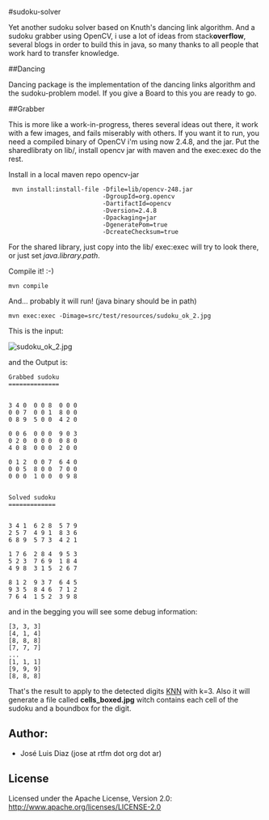 #sudoku-solver

Yet another sudoku solver based on Knuth's dancing link algorithm. And a sudoku grabber using OpenCV, i use a lot of ideas from stack**overflow**, several blogs in order to build this in java, so many thanks to all people that work hard to transfer knowledge.

##Dancing

Dancing package is the implementation of the dancing links algorithm and the sudoku-problem model. If you give a Board to this you are ready to go.

##Grabber

This is more like a work-in-progress, theres several ideas out there, it work with a few images, and fails miserably with others.
If you want it to run, you need a compiled binary of OpenCV i'm using now 2.4.8, and the jar. Put the sharedlibraty on lib/, install opencv jar with maven and the exec:exec do the rest.

Install in a local maven repo opencv-jar

```
 mvn install:install-file -Dfile=lib/opencv-248.jar
                          -DgroupId=org.opencv
                          -DartifactId=opencv
                          -Dversion=2.4.8
                          -Dpackaging=jar
                          -DgeneratePom=true
                          -DcreateChecksum=true
```

For the shared library, just copy into the lib/ exec:exec will try to look there, or just set _java.library.path_.

Compile it! :-)

```
mvn compile
```

And... probably it will run! (java binary should be in path)

```
mvn exec:exec -Dimage=src/test/resources/sudoku_ok_2.jpg
```

This is the input:

![sudoku_ok_2.jpg](https://raw.githubusercontent.com/joseluisdiaz/sudoku-solver/master/src/test/resources/sudoku_ok_2.jpg)

and the Output is:

```
Grabbed sudoku
==============


3 4 0  0 0 8  0 0 0
0 0 7  0 0 1  8 0 0
0 8 9  5 0 0  4 2 0

0 0 6  0 0 0  9 0 3
0 2 0  0 0 0  0 8 0
4 0 8  0 0 0  2 0 0

0 1 2  0 0 7  6 4 0
0 0 5  8 0 0  7 0 0
0 0 0  1 0 0  0 9 8


Solved sudoku
=============


3 4 1  6 2 8  5 7 9
2 5 7  4 9 1  8 3 6
6 8 9  5 7 3  4 2 1

1 7 6  2 8 4  9 5 3
5 2 3  7 6 9  1 8 4
4 9 8  3 1 5  2 6 7

8 1 2  9 3 7  6 4 5
9 3 5  8 4 6  7 1 2
7 6 4  1 5 2  3 9 8
```

and in the begging you will see some debug information:

```
[3, 3, 3]
[4, 1, 4]
[8, 8, 8]
[7, 7, 7]
...
[1, 1, 1]
[9, 9, 9]
[8, 8, 8]

```

That's the result to apply to the detected digits [KNN](http://es.wikipedia.org/wiki/Knn) with k=3. Also it will generate a file called __cells_boxed.jpg__ witch contains each cell of the sudoku and a boundbox for the digit.



## Author:
*  José Luis Diaz (jose at rtfm dot org dot ar)

## License
Licensed under the Apache License, Version 2.0: http://www.apache.org/licenses/LICENSE-2.0
